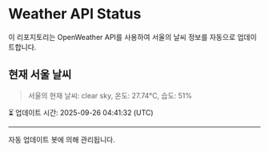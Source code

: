 
# Weather API Status

이 리포지토리는 OpenWeather API를 사용하여 서울의 날씨 정보를 자동으로 업데이트합니다.

## 현재 서울 날씨
> 서울의 현재 날씨: clear sky, 온도: 27.74°C, 습도: 51%

⏳ 업데이트 시간: 2025-09-26 04:41:32 (UTC)

---
자동 업데이트 봇에 의해 관리됩니다.
